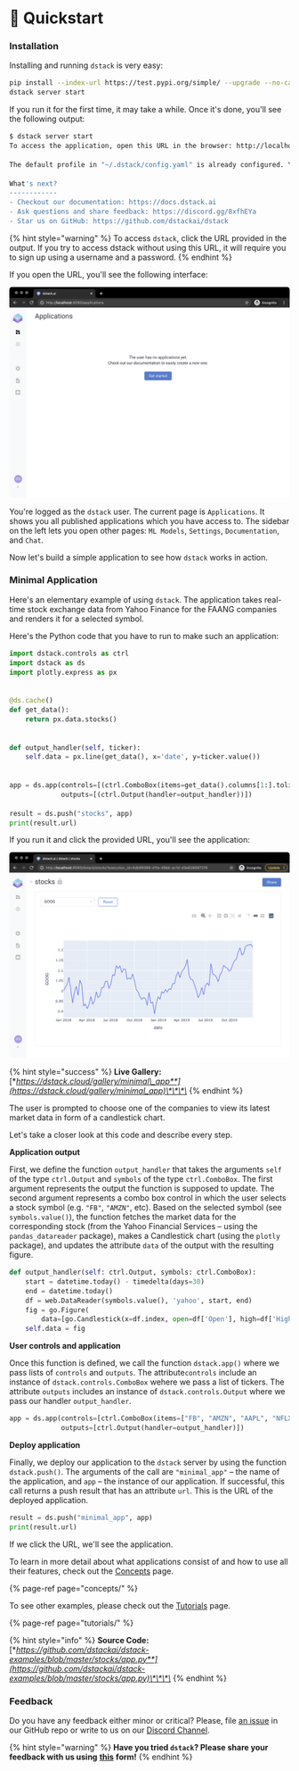 # 🚀 Quickstart

### Installation

Installing and running `dstack` is very easy:

```bash
pip install --index-url https://test.pypi.org/simple/ --upgrade --no-cache-dir --extra-index-url=https://pypi.org/simple/ dstack==0.6.1.dev4
dstack server start
```

If you run it for the first time, it may take a while. Once it's done, you'll see the following output:

```bash
$ dstack server start
To access the application, open this URL in the browser: http://localhost:8080/auth/verify?user=dstack&code=xxxxxxxx-xxxx-xxxx-xxxx-xxxxxxxxxxxx&next=/

The default profile in "~/.dstack/config.yaml" is already configured. You are welcome to push your data using Python or R packages.

What's next?
------------
- Checkout our documentation: https://docs.dstack.ai
- Ask questions and share feedback: https://discord.gg/8xfhEYa
- Star us on GitHub: https://github.com/dstackai/dstack
```

{% hint style="warning" %}
To access `dstack`, click the URL provided in the output. If you try to access dstack without using this URL, it will require you to sign up using a username and a password.
{% endhint %}

If you open the URL, you'll see the following interface:

![](.gitbook/assets/ds_signed_in_empty.png)

You're logged as the `dstack` user. The current page is `Applications`. It shows you all published applications which you have access to. The sidebar on the left lets you open other pages: `ML Models`, `Settings`, `Documentation`, and `Chat`.

Now let's build a simple application to see how `dstack` works in action.

### Minimal Application

Here's an elementary example of using `dstack`. The application takes real-time stock exchange data from Yahoo Finance for the FAANG companies and renders it for a selected symbol. 

Here's the Python code that you have to run to make such an application:

```python
import dstack.controls as ctrl
import dstack as ds
import plotly.express as px


@ds.cache()
def get_data():
    return px.data.stocks()


def output_handler(self, ticker):
    self.data = px.line(get_data(), x='date', y=ticker.value())


app = ds.app(controls=[(ctrl.ComboBox(items=get_data().columns[1:].tolist()))],
             outputs=[(ctrl.Output(handler=output_handler))])

result = ds.push("stocks", app)
print(result.url)
```

If you run it and click the provided URL, you'll see the application:

![](.gitbook/assets/dstack_stocks.png)

{% hint style="success" %}
**Live Gallery:** [**https://dstack.cloud/gallery/minimal\_app**](https://dstack.cloud/gallery/minimal_app)\*\*\*\*
{% endhint %}

The user is prompted to choose one of the companies to view its latest market data in form of a candlestick chart. 

Let's take a closer look at this code and describe every step.

**Application output**

First, we define the function `output_handler` that takes the arguments `self` of the type `ctrl.Output` and `symbols` of the type `ctrl.ComboBox`. The first argument represents the output the function is supposed to update. The second argument represents a combo box control in which the user selects a stock symbol \(e.g. `"FB"`, `"AMZN"`, etc\). Based on the selected symbol \(see `symbols.value()`\), the function fetches the market data for the corresponding stock \(from the Yahoo Financial Services – using the `pandas_datareader` package\), makes a Candlestick chart \(using the `plotly` package\), and updates the attribute `data` of the output with the resulting figure.

```python
def output_handler(self: ctrl.Output, symbols: ctrl.ComboBox):
    start = datetime.today() - timedelta(days=30)
    end = datetime.today()
    df = web.DataReader(symbols.value(), 'yahoo', start, end)
    fig = go.Figure(
        data=[go.Candlestick(x=df.index, open=df['Open'], high=df['High'], low=df['Low'], close=df['Close'])])
    self.data = fig
```

**User controls and application**

Once this function is defined, we call the function `dstack.app()` where we pass lists of `controls` and `outputs`.  The attribute`controls` include an instance of `dstack.controls.ComboBox` wehere we pass a list of tickers.  The attribute `outputs` includes an instance of `dstack.controls.Output` where we pass our handler `output_handler`.

```python
app = ds.app(controls=[ctrl.ComboBox(items=["FB", "AMZN", "AAPL", "NFLX", "GOOG"])],
             outputs=[ctrl.Output(handler=output_handler)])
```

**Deploy application**

Finally, we deploy our application to the `dstack` server by using the function `dstack.push()`. The arguments of the call are `"minimal_app"` – the name of the application, and `app` – the instance of our application. If successful, this call returns a push result that has an attribute `url`. This is the URL of the deployed application.

```python
result = ds.push("minimal_app", app)
print(result.url)
```

If we click the URL, we'll see the application.

To learn in more detail about what applications consist of and how to use all their features, check out the [Concepts](concepts/) page. 

{% page-ref page="concepts/" %}

To see other examples, please check out the [Tutorials](tutorials/) page.

{% page-ref page="tutorials/" %}

{% hint style="info" %}
**Source Code:** [**https://github.com/dstackai/dstack-examples/blob/master/stocks/app.py**](https://github.com/dstackai/dstack-examples/blob/master/stocks/app.py)\*\*\*\*
{% endhint %}

### Feedback

Do you have any feedback either minor or critical? Please, file [an issue](https://github.com/dstackai/dstack/issues) in our GitHub repo or write to us on our [Discord Channel](https://discord.com/invite/8xfhEYa).

{% hint style="warning" %}
**Have you tried `dstack`? Please share your feedback with us using** [**this**](https://forms.gle/4U6Z6hmZhbAtEDK29) **form!**
{% endhint %}

